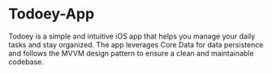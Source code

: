 # Todoey-App
Todoey is a simple and intuitive iOS app that helps you manage your daily tasks and stay organized. The app leverages Core Data for data persistence and follows the MVVM design pattern to ensure a clean and maintainable codebase.
